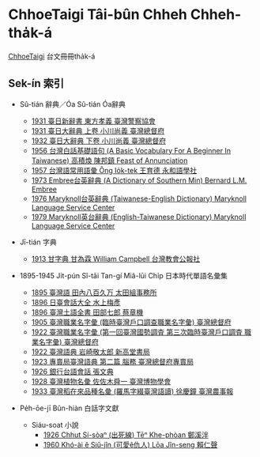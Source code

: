 # ChhoeTaigi Tâi-bûn Chheh Chheh-tha̍k-á
[ChhoeTaigi](https://chhoe.taigi.info/) 台文冊冊tha̍k-á

## Sek-ín 索引

- Sû-tián 辭典／Óa Sû-tián Óa辭典
  - [1931 臺日新辭書 東方孝義 臺灣警察協會](https://thak.taigi.info/1931TaijitSinSusu/)
  - [1931 臺日大辭典 上卷 小川尚義 臺灣總督府](https://thak.taigi.info/1931TaijitToaSutian1/)
  - [1932 臺日大辭典 下卷 小川尚義 臺灣總督府](https://thak.taigi.info/1932TaijitToaSutian2/)
  - [1956 台灣白話基礎語句 (A Basic Vocabulary For A Beginner In Taiwanese) 高積煥 陳邦鎮 Feast of Annunciation](https://thak.taigi.info/1956TaioanPehoeKichhooGiku/)
  - [1957 台灣語常用語彙 Ông Io̍k-tek 王育德 永和語學社](https://thak.taigi.info/1957TaioangiSiongiongGilui/)
  - [1973 Embree台英辭典 (A Dictionary of Southern Min) Bernard L.M. Embree](https://thak.taigi.info/1973EmbreeTaiengSutian/)
  - [1976 Maryknoll台英辭典 (Taiwanese-English Dictionary) Maryknoll Language Service Center](https://thak.taigi.info/1976MaryknollTaiengSutian/)
  - [1979 Maryknoll英台辭典 (English-Taiwanese Dictionary) Maryknoll Language Service Center](https://thak.taigi.info/1979MaryknollEngtaiSutian/)

- Jī-tián 字典
  - [1913 甘字典 甘為霖 William Campbell 台灣教會公報社](https://thak.taigi.info/1913KamJitian/)

- 1895-1945 Ji̍t-pún Sî-tāi Tan-gí Miâ-lūi Chi̍p 日本時代單語名彙集
  - [1895 臺灣語 田內八百久万 太田組事務所](https://thak.taigi.info/1895Taioangi/)
  - [1896 日臺會話大全 水上梅彥](https://thak.taigi.info/1896JittaiHoeoeTaichoan/)
  - [1896 臺灣土語全書 田部七郎 蔡章機](https://thak.taigi.info/1896TaioanThoogiChoansu/)
  - [1905 臺灣職業名字彙 (臨時臺灣戶口調查職業名字彙) 臺灣總督府](http://thak.taigi.info/1905TaioanChitgiapMiaJilui/)
  - [1922 臺灣職業名字彙 (第一回臺灣國勢調査 第三次臨時臺灣戶口調査 職業名字彙) 臺灣總督府](https://thak.taigi.info/1922TaioanChitgiapMiaJilui/)
  - [1922 臺灣語典 岩崎敬太郎 新高堂書局](https://thak.taigi.info/1922TaioangiTian/)
  - [1923 專賣局臺灣語典 第二篇 腦務 臺灣總督府專賣局](https://thak.taigi.info/1923ChoanbekiokTaioangiTianLobu/)
  - [1926 銀行台語會話 張文典](https://thak.taigi.info/1926GinhangTaigiHoeoe/)
  - [1928 臺灣植物名彙 佐佐木舜一 臺灣博物學會](https://thak.taigi.info/1928TaioanSitbutMialui/)
  - [1933 臺灣稻在來品種名彙 (羅馬字綴臺灣語讀) 徐慶鐘 臺灣農事報](https://thak.taigi.info/1933TaioanTiuChailaiPhinchengMialui/)
  
- Pe̍h-ōe-jī Bûn-hiàn 白話字文獻
  - Siáu-soat 小說
    - [1926 Chhut Sí-sòaⁿ (出死線) Tēⁿ Khe-phòan 鄭溪泮](https://thak.taigi.info/1926ChhutSisoann/)
    - [1960 Khó-ài ê Siû-jîn (可愛ê仇人) Lōa Jîn-seng 賴仁聲](https://thak.taigi.info/1960KhoaiESiujin/)
